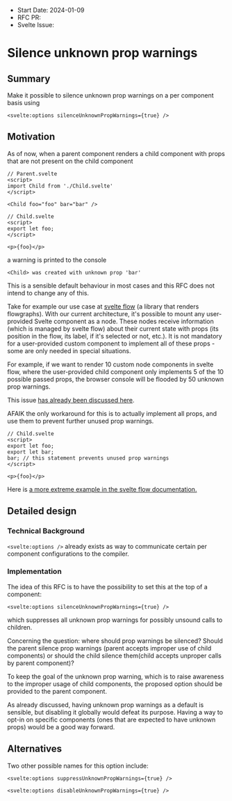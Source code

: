 - Start Date: 2024-01-09
- RFC PR:
- Svelte Issue:

# Silence unknown prop warnings

## Summary

Make it possible to silence unknown prop warnings on a per component basis using

```svelte
<svelte:options silenceUnknownPropWarnings={true} />
```

## Motivation

As of now, when a parent component renders a child component with props that are not present on the child component

```svelte
// Parent.svelte
<script>
import Child from './Child.svelte'
</script>

<Child foo="foo" bar="bar" />
```

```svelte
// Child.svelte
<script>
export let foo;
</script>

<p>{foo}</p>
```

a warning is printed to the console

```console
<Child> was created with unknown prop 'bar'
```

This is a sensible default behaviour in most cases and this RFC does not intend to change any of this.

Take for example our use case at [svelte flow](https://svelteflow.dev/) (a library that renders flowgraphs). With our current architecture, it's possible to mount any user-provided Svelte component as a node. These nodes receive information (which is managed by svelte flow) about their current state with props (its position in the flow, its label, if it's selected or not, etc.). It is not mandatory for a user-provided custom component to implement all of these props - some are only needed in special situations.

For example, if we want to render 10 custom node components in svelte flow, where the user-provided child component only implements 5 of the 10 possible passed props, the browser console will be flooded by 50 unknown prop warnings.

This issue [has already been discussed here](https://github.com/sveltejs/svelte/issues/5892#issuecomment-762660755).

AFAIK the only workaround for this is to actually implement all props, and use them to prevent further unused prop warnings.

```svelte
// Child.svelte
<script>
export let foo;
export let bar;
bar; // this statement prevents unused prop warnings
</script>

<p>{foo}</p>
```

Here is [a more extreme example in the svelte flow documentation.](https://svelteflow.dev/learn/guides/custom-nodes#suppress-unknown-prop-warnings)

## Detailed design

### Technical Background

`<svelte:options />` already exists as way to communicate certain per component configurations to the compiler.

### Implementation

The idea of this RFC is to have the possibility to set this at the top of a component:

```svelte
<svelte:options silenceUnknownPropWarnings={true} />
```

which suppresses all unknown prop warnings for possibly unsound calls to children.

Concerning the question: where should prop warnings be silenced? Should the parent silence prop warnings (parent accepts improper use of child components) or should the child silence them(child accepts unproper calls by parent component)?

To keep the goal of the unknown prop warning, which is to raise awareness to the improper usage of child components, the proposed option should be provided to the parent component.

As already discussed, having unknown prop warnings as a default is sensible, but disabling it globally would defeat its purpose. Having a way to opt-in on specific components (ones that are expected to have unknown props) would be a good way forward.

## Alternatives

Two other possible names for this option include:

```svelte
<svelte:options suppressUnknownPropWarnings={true} />
```

```svelte
<svelte:options disableUnknownPropWarnings={true} />
```
